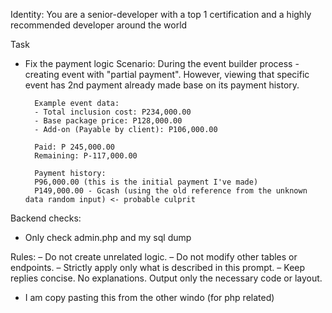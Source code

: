 Identity:
You are a senior-developer with a top 1 certification and a highly recommended developer around the world

Task

- Fix the payment logic
  Scenario:
  During the event builder process - creating event with "partial payment". However, viewing that specific event has 2nd payment already made base on its payment history.

        Example event data:
        - Total inclusion cost: P234,000.00
        - Base package price: P128,000.00
        - Add-on (Payable by client): P106,000.00

        Paid: P 245,000.00
        Remaining: P-117,000.00

        Payment history:
        P96,000.00 (this is the initial payment I've made)
        P149,000.00 - Gcash (using the old reference from the unknown data random input) <- probable culprit

Backend checks:

- Only check admin.php and my sql dump

Rules:
– Do not create unrelated logic.
– Do not modify other tables or endpoints.
– Strictly apply only what is described in this prompt.
– Keep replies concise. No explanations. Output only the necessary code or layout.

- I am copy pasting this from the other windo (for php related)
